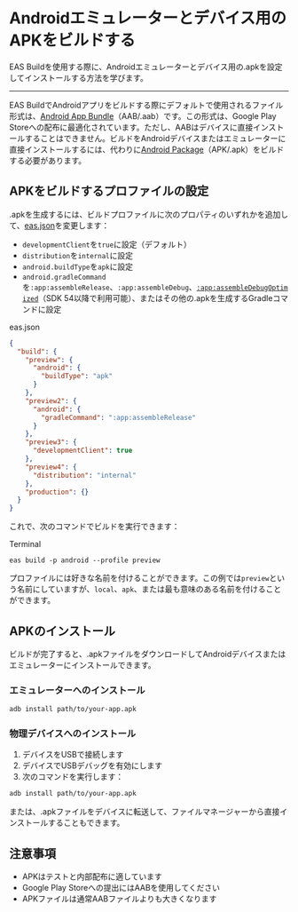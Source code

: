 # Androidエミュレーターとデバイス用のAPKをビルドする

EAS Buildを使用する際に、Androidエミュレーターとデバイス用の.apkを設定してインストールする方法を学びます。

* * *

EAS BuildでAndroidアプリをビルドする際にデフォルトで使用されるファイル形式は、[Android App Bundle](https://developer.android.com/platform/technology/app-bundle)（AAB/.aab）です。この形式は、Google Play Storeへの配布に最適化されています。ただし、AABはデバイスに直接インストールすることはできません。ビルドをAndroidデバイスまたはエミュレーターに直接インストールするには、代わりに[Android Package](https://en.wikipedia.org/wiki/Android_application_package)（APK/.apk）をビルドする必要があります。

## APKをビルドするプロファイルの設定

.apkを生成するには、ビルドプロファイルに次のプロパティのいずれかを追加して、[eas.json](/build/eas-json)を変更します：

*   `developmentClient`を`true`に設定（デフォルト）
*   `distribution`を`internal`に設定
*   `android.buildType`を`apk`に設定
*   `android.gradleCommand`を`:app:assembleRelease`、`:app:assembleDebug`、[`:app:assembleDebugOptimized`](/more/expo-cli#compiling-android)（SDK 54以降で利用可能）、またはその他の.apkを生成するGradleコマンドに設定

eas.json

```json
{
  "build": {
    "preview": {
      "android": {
        "buildType": "apk"
      }
    },
    "preview2": {
      "android": {
        "gradleCommand": ":app:assembleRelease"
      }
    },
    "preview3": {
      "developmentClient": true
    },
    "preview4": {
      "distribution": "internal"
    },
    "production": {}
  }
}
```

これで、次のコマンドでビルドを実行できます：

Terminal

```
eas build -p android --profile preview
```

プロファイルには好きな名前を付けることができます。この例では`preview`という名前にしていますが、`local`、`apk`、または最も意味のある名前を付けることができます。

## APKのインストール

ビルドが完了すると、.apkファイルをダウンロードしてAndroidデバイスまたはエミュレーターにインストールできます。

### エミュレーターへのインストール

```bash
adb install path/to/your-app.apk
```

### 物理デバイスへのインストール

1. デバイスをUSBで接続します
2. デバイスでUSBデバッグを有効にします
3. 次のコマンドを実行します：

```bash
adb install path/to/your-app.apk
```

または、.apkファイルをデバイスに転送して、ファイルマネージャーから直接インストールすることもできます。

## 注意事項

- APKはテストと内部配布に適しています
- Google Play Storeへの提出にはAABを使用してください
- APKファイルは通常AABファイルよりも大きくなります
